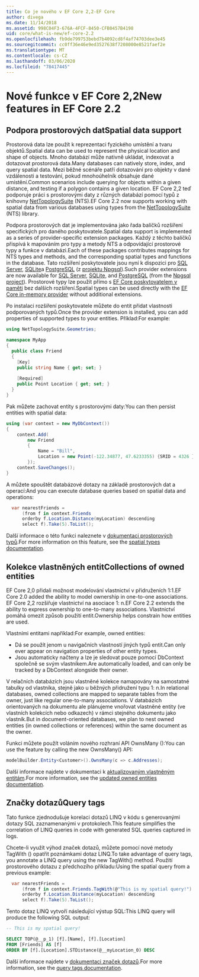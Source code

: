 ```yaml
---
title: Co je nového v EF Core 2,2-EF Core
author: divega
ms.date: 11/14/2018
ms.assetid: 998C04F3-676A-4FCF-8450-CFB0457B4198
uid: core/what-is-new/ef-core-2.2
ms.openlocfilehash: fb9de799753bebd7b4092cd8f4af74703dee3e45
ms.sourcegitcommit: cc0ff36e46e9ed3527638f7208000e8521faef2e
ms.translationtype: MT
ms.contentlocale: cs-CZ
ms.lasthandoff: 03/06/2020
ms.locfileid: "78417445"
---
```

# <a name="new-features-in-ef-core-22"></a><span data-ttu-id="6a130-102">Nové funkce v EF Core 2,2</span><span class="sxs-lookup"><span data-stu-id="6a130-102">New features in EF Core 2.2</span></span>

## <a name="spatial-data-support"></a><span data-ttu-id="6a130-103">Podpora prostorových dat</span><span class="sxs-lookup"><span data-stu-id="6a130-103">Spatial data support</span></span>

<span data-ttu-id="6a130-104">Prostorová data lze použít k reprezentaci fyzického umístění a tvaru objektů.</span><span class="sxs-lookup"><span data-stu-id="6a130-104">Spatial data can be used to represent the physical location and shape of objects.</span></span>
<span data-ttu-id="6a130-105">Mnoho databází může nativně ukládat, indexovat a dotazovat prostorová data.</span><span class="sxs-lookup"><span data-stu-id="6a130-105">Many databases can natively store, index, and query spatial data.</span></span>
<span data-ttu-id="6a130-106">Mezi běžné scénáře patří dotazování pro objekty v dané vzdálenosti a testování, pokud mnohoúhelník obsahuje dané umístění.</span><span class="sxs-lookup"><span data-stu-id="6a130-106">Common scenarios include querying for objects within a given distance, and testing if a polygon contains a given location.</span></span>
<span data-ttu-id="6a130-107">EF Core 2,2 teď podporuje práci s prostorovými daty z různých databází pomocí typů z knihovny [NetTopologySuite](https://github.com/NetTopologySuite/NetTopologySuite) (NTS).</span><span class="sxs-lookup"><span data-stu-id="6a130-107">EF Core 2.2 now supports working with spatial data from various databases using types from the [NetTopologySuite](https://github.com/NetTopologySuite/NetTopologySuite) (NTS) library.</span></span>

<span data-ttu-id="6a130-108">Podpora prostorových dat je implementována jako řada balíčků rozšíření specifických pro daného poskytovatele.</span><span class="sxs-lookup"><span data-stu-id="6a130-108">Spatial data support is implemented as a series of provider-specific extension packages.</span></span>
<span data-ttu-id="6a130-109">Každý z těchto balíčků přispívá k mapováním pro typy a metody NTS a odpovídající prostorové typy a funkce v databázi.</span><span class="sxs-lookup"><span data-stu-id="6a130-109">Each of these packages contributes mappings for NTS types and methods, and the corresponding spatial types and functions in the database.</span></span>
<span data-ttu-id="6a130-110">Tato rozšíření poskytovatele jsou nyní k dispozici pro [SQL Server](https://www.nuget.org/packages/Microsoft.EntityFrameworkCore.SqlServer.NetTopologySuite/), [SQLite](https://www.nuget.org/packages/Microsoft.EntityFrameworkCore.Sqlite.NetTopologySuite/)a [PostgreSQL](https://www.nuget.org/packages/Npgsql.EntityFrameworkCore.PostgreSQL.NetTopologySuite/) (z [projektu Npgsql](https://www.npgsql.org/)).</span><span class="sxs-lookup"><span data-stu-id="6a130-110">Such provider extensions are now available for [SQL Server](https://www.nuget.org/packages/Microsoft.EntityFrameworkCore.SqlServer.NetTopologySuite/), [SQLite](https://www.nuget.org/packages/Microsoft.EntityFrameworkCore.Sqlite.NetTopologySuite/), and [PostgreSQL](https://www.nuget.org/packages/Npgsql.EntityFrameworkCore.PostgreSQL.NetTopologySuite/) (from the [Npgsql project](https://www.npgsql.org/)).</span></span>
<span data-ttu-id="6a130-111">Prostorové typy lze použít přímo s [EF Core poskytovatelem v paměti](xref:core/providers/in-memory/index) bez dalších rozšíření.</span><span class="sxs-lookup"><span data-stu-id="6a130-111">Spatial types can be used directly with the [EF Core in-memory provider](xref:core/providers/in-memory/index) without additional extensions.</span></span>

<span data-ttu-id="6a130-112">Po instalaci rozšíření poskytovatele můžete do entit přidat vlastnosti podporovaných typů.</span><span class="sxs-lookup"><span data-stu-id="6a130-112">Once the provider extension is installed, you can add properties of supported types to your entities.</span></span> <span data-ttu-id="6a130-113">Příklad:</span><span class="sxs-lookup"><span data-stu-id="6a130-113">For example:</span></span>

``` csharp
using NetTopologySuite.Geometries;

namespace MyApp
{
  public class Friend
  {
    [Key]
    public string Name { get; set; }
  
    [Required]
    public Point Location { get; set; }
  }
}
```

<span data-ttu-id="6a130-114">Pak můžete zachovat entity s prostorovými daty:</span><span class="sxs-lookup"><span data-stu-id="6a130-114">You can then persist entities with spatial data:</span></span>

``` csharp
using (var context = new MyDbContext())
{
    context.Add(
        new Friend
        {
            Name = "Bill",
            Location = new Point(-122.34877, 47.6233355) {SRID = 4326 }
        });
    context.SaveChanges();
}
```

<span data-ttu-id="6a130-115">A můžete spouštět databázové dotazy na základě prostorových dat a operací:</span><span class="sxs-lookup"><span data-stu-id="6a130-115">And you can execute database queries based on spatial data and operations:</span></span>

``` csharp
  var nearestFriends =
      (from f in context.Friends
      orderby f.Location.Distance(myLocation) descending
      select f).Take(5).ToList();
```

<span data-ttu-id="6a130-116">Další informace o této funkci naleznete v [dokumentaci prostorových typů](xref:core/modeling/spatial).</span><span class="sxs-lookup"><span data-stu-id="6a130-116">For more information on this feature, see the [spatial types documentation](xref:core/modeling/spatial).</span></span>

## <a name="collections-of-owned-entities"></a><span data-ttu-id="6a130-117">Kolekce vlastněných entit</span><span class="sxs-lookup"><span data-stu-id="6a130-117">Collections of owned entities</span></span>

<span data-ttu-id="6a130-118">EF Core 2,0 přidali možnost modelování vlastnictví v přidruženích 1:1.</span><span class="sxs-lookup"><span data-stu-id="6a130-118">EF Core 2.0 added the ability to model ownership in one-to-one associations.</span></span>
<span data-ttu-id="6a130-119">EF Core 2,2 rozšiřuje vlastnictví na asociace 1: n.</span><span class="sxs-lookup"><span data-stu-id="6a130-119">EF Core 2.2 extends the ability to express ownership to one-to-many associations.</span></span>
<span data-ttu-id="6a130-120">Vlastnictví pomáhá omezit způsob použití entit.</span><span class="sxs-lookup"><span data-stu-id="6a130-120">Ownership helps constrain how entities are used.</span></span>

<span data-ttu-id="6a130-121">Vlastními entitami například:</span><span class="sxs-lookup"><span data-stu-id="6a130-121">For example, owned entities:</span></span>

- <span data-ttu-id="6a130-122">Dá se použít jenom u navigačních vlastností jiných typů entit.</span><span class="sxs-lookup"><span data-stu-id="6a130-122">Can only ever appear on navigation properties of other entity types.</span></span>
- <span data-ttu-id="6a130-123">Jsou automaticky načteny a lze je sledovat pouze pomocí DbContext společně se svým vlastníkem.</span><span class="sxs-lookup"><span data-stu-id="6a130-123">Are automatically loaded, and can only be tracked by a DbContext alongside their owner.</span></span>

<span data-ttu-id="6a130-124">V relačních databázích jsou vlastněné kolekce namapovány na samostatné tabulky od vlastníka, stejně jako u běžných přidružení typu 1: n.</span><span class="sxs-lookup"><span data-stu-id="6a130-124">In relational databases, owned collections are mapped to separate tables from the owner, just like regular one-to-many associations.</span></span>
<span data-ttu-id="6a130-125">V databázích orientovaných na dokumentu ale plánujeme vnořovat vlastněné entity (ve vlastních kolekcích nebo odkazech) v rámci stejného dokumentu jako vlastník.</span><span class="sxs-lookup"><span data-stu-id="6a130-125">But in document-oriented databases, we plan to nest owned entities (in owned collections or references) within the same document as the owner.</span></span>

<span data-ttu-id="6a130-126">Funkci můžete použít voláním nového rozhraní API OwnsMany ():</span><span class="sxs-lookup"><span data-stu-id="6a130-126">You can use the feature by calling the new OwnsMany() API:</span></span>

``` csharp
modelBuilder.Entity<Customer>().OwnsMany(c => c.Addresses);
```

<span data-ttu-id="6a130-127">Další informace najdete v dokumentaci k [aktualizovaným vlastněným entitám](xref:core/modeling/owned-entities#collections-of-owned-types).</span><span class="sxs-lookup"><span data-stu-id="6a130-127">For more information, see the [updated owned entities documentation](xref:core/modeling/owned-entities#collections-of-owned-types).</span></span>

## <a name="query-tags"></a><span data-ttu-id="6a130-128">Značky dotazů</span><span class="sxs-lookup"><span data-stu-id="6a130-128">Query tags</span></span>

<span data-ttu-id="6a130-129">Tato funkce zjednodušuje korelaci dotazů LINQ v kódu s generovanými dotazy SQL zaznamenanými v protokolech.</span><span class="sxs-lookup"><span data-stu-id="6a130-129">This feature simplifies the correlation of LINQ queries in code with generated SQL queries captured in logs.</span></span>

<span data-ttu-id="6a130-130">Chcete-li využít výhod značek dotazů, můžete pomocí nové metody TagWith () opatřit poznámkami dotaz LINQ.</span><span class="sxs-lookup"><span data-stu-id="6a130-130">To take advantage of query tags, you annotate a LINQ query using the new TagWith() method.</span></span>
<span data-ttu-id="6a130-131">Použití prostorového dotazu z předchozího příkladu:</span><span class="sxs-lookup"><span data-stu-id="6a130-131">Using the spatial query from a previous example:</span></span>

``` csharp
  var nearestFriends =
      (from f in context.Friends.TagWith(@"This is my spatial query!")
      orderby f.Location.Distance(myLocation) descending
      select f).Take(5).ToList();
```

<span data-ttu-id="6a130-132">Tento dotaz LINQ vytvoří následující výstup SQL:</span><span class="sxs-lookup"><span data-stu-id="6a130-132">This LINQ query will produce the following SQL output:</span></span>

``` sql
-- This is my spatial query!

SELECT TOP(@__p_1) [f].[Name], [f].[Location]
FROM [Friends] AS [f]
ORDER BY [f].[Location].STDistance(@__myLocation_0) DESC
```

<span data-ttu-id="6a130-133">Další informace najdete v [dokumentaci značek dotazů](xref:core/querying/tags).</span><span class="sxs-lookup"><span data-stu-id="6a130-133">For more information, see the [query tags documentation](xref:core/querying/tags).</span></span>
